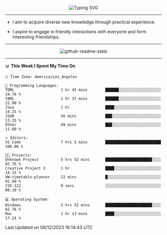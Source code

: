 <p align="center">
  <img src="https://readme-typing-svg.demolab.com?font=Fira+Code&weight=500&size=32&duration=2500&pause=1600&center=true&vCenter=true&random=false&width=1024&height=64&lines=Hi+there+%F0%9F%91%8B;I'm+delighted+you+could+make+it+here+%F0%9F%8E%89;I'm+Harry%2C+a+college+student+still+finding+my+way" alt="Typing SVG" />
</p>


---


- I aim to acquire diverse new knowledge through practical experience.

- I aspire to engage in friendly interactions with everyone and form interesting friendships.


---


<p align="center">
  <img src="https://github-readme-stats.vercel.app/api?username=Harry-Jing&show_icons=true" alt="github-readme-stats"/>
</p>


---

<!--START_SECTION:waka-->
📊 **This Week I Spent My Time On** 

```text
🕑︎ Time Zone: America/Los_Angeles

💬 Programming Languages: 
TOML                     1 hr 45 mins        ██████░░░░░░░░░░░░░░░░░░░   24.76 % 
YAML                     1 hr 37 mins        ██████░░░░░░░░░░░░░░░░░░░   22.90 % 
Java                     1 hr                ████░░░░░░░░░░░░░░░░░░░░░   14.25 % 
JSON                     56 mins             ███░░░░░░░░░░░░░░░░░░░░░░   13.25 % 
Other                    49 mins             ███░░░░░░░░░░░░░░░░░░░░░░   11.60 % 

🔥 Editors: 
VS Code                  7 hrs 5 mins        █████████████████████████   100.00 % 

🐱‍💻 Projects: 
Unknown Project          5 hrs 52 mins       █████████████████████░░░░   82.76 % 
Creative Project 3       1 hr                ████░░░░░░░░░░░░░░░░░░░░░   14.15 % 
UW-timetable-planner     12 mins             █░░░░░░░░░░░░░░░░░░░░░░░░   02.99 % 
CSE-122                  0 secs              ░░░░░░░░░░░░░░░░░░░░░░░░░   00.10 % 

💻 Operating System: 
Windows                  5 hrs 52 mins       █████████████████████░░░░   82.76 % 
Mac                      1 hr 13 mins        ████░░░░░░░░░░░░░░░░░░░░░   17.24 % 
```


 Last Updated on 08/12/2023 16:14:43 UTC
<!--END_SECTION:waka-->
